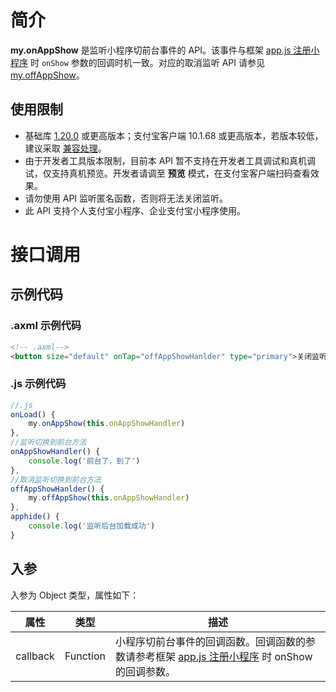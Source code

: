 
# 简介
**my.onAppShow** 是监听小程序切前台事件的 API。该事件与框架 [app.js 注册小程序](https://opendocs.alipay.com/mini/framework/app-detail) 时 `onShow` 参数的回调时机一致。对应的取消监听 API 请参见 [my.offAppShow](api/tkohmw)。

## 使用限制

- 基础库 [1.20.0](https://opendocs.alipay.com/mini/framework/lib) 或更高版本；支付宝客户端 10.1.68 或更高版本，若版本较低，建议采取 [兼容处理](/mini/framework/compatibility)。<br />
- 由于开发者工具版本限制，目前本 API 暂不支持在开发者工具调试和真机调试，仅支持真机预览。开发者请调至 **预览** 模式，在支付宝客户端扫码查看效果。<br />
- 请勿使用 API 监听匿名函数，否则将无法关闭监听。
- 此 API 支持个人支付宝小程序、企业支付宝小程序使用。

# 接口调用

## 示例代码

### .axml 示例代码
```html
<!-- .axml-->
<button size="default" onTap="offAppShowHanlder" type="primary">关闭监听到前台</button>
```

### .js 示例代码
```javascript
//.js
onLoad() {
    my.onAppShow(this.onAppShowHandler)
},
//监听切换到前台方法
onAppShowHandler() {
    console.log('前台了，到了')
},
//取消监听切换到前台方法
offAppShowHanlder() {
    my.offAppShow(this.onAppShowHandler)
},
apphide() {
    console.log('监听后台加载成功')
}
```

## 入参
入参为 Object 类型，属性如下：

| **属性** | **类型** | **描述** |
| --- | --- | --- |
| callback | Function | 小程序切前台事件的回调函数。回调函数的参数请参考框架 [app.js 注册小程序](https://opendocs.alipay.com/mini/framework/app-detail) 时 onShow 的回调参数。 |

